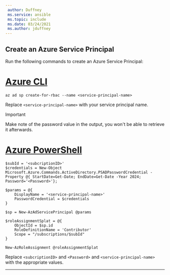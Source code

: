 ```yaml
---
 author: Duffney
 ms.service: ansible
 ms.topic: include
 ms.date: 03/24/2021
 ms.author: jduffney
---
```


## Create an Azure Service Principal

Run the following commands to create an Azure Service Principal:

# [Azure CLI](#tab/azure-cli)

```azurecli
az ad sp create-for-rbac --name <service-principal-name>
```

Replace `<service-principal-name>` with your service principal name.

> [!Important]
> Make note of the password value in the output, you won't be able to retrieve it afterwards.

# [Azure PowerShell](#tab/azurepowershell)

```azurepowershell
$subId = '<subcriptionID>'
$credentials = New-Object Microsoft.Azure.Commands.ActiveDirectory.PSADPasswordCredential -Property @{ StartDate=Get-Date; EndDate=Get-Date -Year 2024; Password='<Password>'};

$params = @{
    DisplayName = '<service-principal-name>'
    PasswordCredential = $credentials
}

$sp = New-AzAdServicePrincipal @params

$roleAssignmentSplat = @{
    ObjectId = $sp.id
    RoleDefinitionName = 'Contributor'
    Scope = "/subscriptions/$subId"
}

New-AzRoleAssignment @roleAssignmentSplat
```

Replace `<subcriptionID>` and `<Password>` and `<service-principal-name>` with the appropriate values.

---
